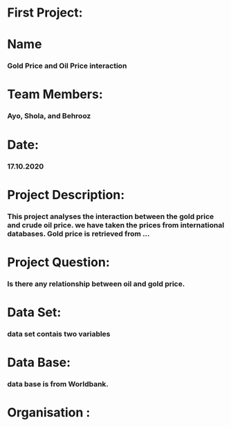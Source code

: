 # First Project:

# Name
### Gold Price and Oil Price interaction

# Team Members:
### Ayo, Shola, and Behrooz
# Date:
### 17.10.2020

# Project Description:

### This project analyses the interaction between the gold price and crude oil price. we have taken the prices from international databases. Gold price is retrieved from ...

# Project Question:
### Is there any relationship between oil and gold price.

# Data Set:
### data set contais two variables

# Data Base:
### data base is from Worldbank.

# Organisation :
###
